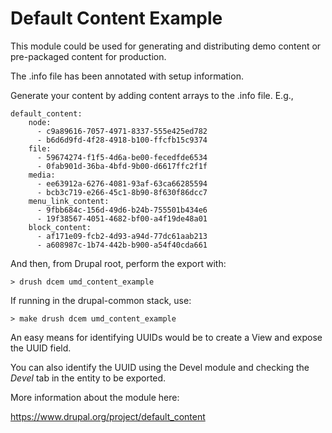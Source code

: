 # Default Content Example

This module could be used for generating and distributing demo content or pre-packaged content for production.

The .info file has been annotated with setup information.

Generate your content by adding content arrays to the .info file. E.g., 

```
default_content:
    node:
      - c9a89616-7057-4971-8337-555e425ed782
      - b6d6d9fd-4f28-4918-b100-ffcfb15c9374
    file:
      - 59674274-f1f5-4d6a-be00-fecedfde6534
      - 0fab901d-36ba-4bfd-9b00-d6617ffc2f1f
    media:
      - ee63912a-6276-4081-93af-63ca66285594
      - bcb3c719-e266-45c1-8b90-8f630f86dcc7
    menu_link_content:
      - 9fbb684c-156d-49d6-b24b-755501b434e6
      - 19f38567-4051-4682-bf00-a4f19de48a01
    block_content:
      - af171e09-fcb2-4d93-a94d-77dc61aab213
      - a608987c-1b74-442b-b900-a54f40cda661
```

And then, from Drupal root, perform the export with:

```
> drush dcem umd_content_example
```

If running in the drupal-common stack, use:

```
> make drush dcem umd_content_example
```

An easy means for identifying UUIDs would be to create a View and expose the UUID field.

You can also identify the UUID using the Devel module and checking the *Devel* tab in the entity to be exported.

More information about the module here:

https://www.drupal.org/project/default_content
